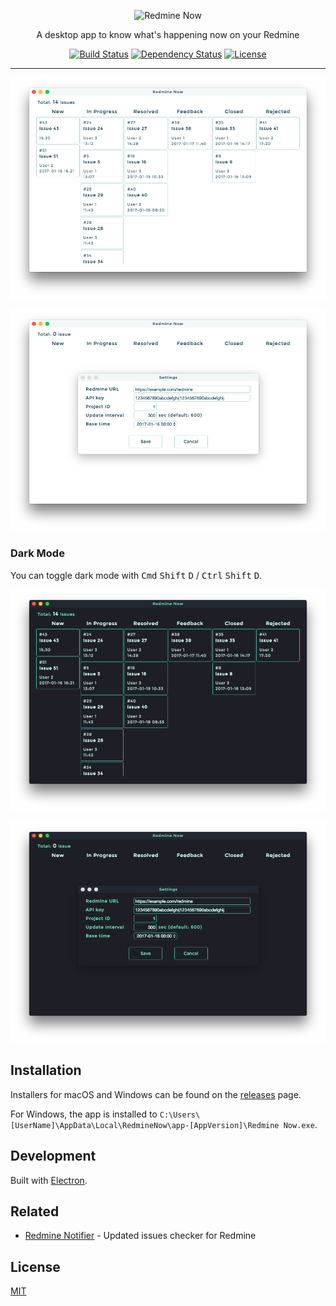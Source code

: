 <p align="center"><img src="https://raw.githubusercontent.com/emsk/redmine-now/master/resources/redmine-now-logo.png" alt="Redmine Now"></p>

<p align="center">A desktop app to know what's happening now on your Redmine</p>

<p align="center">
  <a href="https://travis-ci.org/emsk/redmine-now"><img src="https://travis-ci.org/emsk/redmine-now.svg" alt="Build Status"></a>
  <a href="https://gemnasium.com/github.com/emsk/redmine-now"><img src="https://gemnasium.com/badges/github.com/emsk/redmine-now.svg" alt="Dependency Status"></a>
  <a href="https://github.com/emsk/redmine-now/blob/master/LICENSE"><img src="https://img.shields.io/badge/license-MIT-blue.svg" alt="License"></a>
</p>

---

![Screenshot Main](examples/redmine-now.png?raw=true)

![Screenshot Settings](examples/redmine-now-settings.png?raw=true)

### Dark Mode

You can toggle dark mode with <kbd>Cmd</kbd> <kbd>Shift</kbd> <kbd>D</kbd> / <kbd>Ctrl</kbd> <kbd>Shift</kbd> <kbd>D</kbd>.

![Screenshot Dark Mode Main](examples/redmine-now-dark.png?raw=true)

![Screenshot Dark Mode Settings](examples/redmine-now-dark-settings.png?raw=true)

## Installation

Installers for macOS and Windows can be found on the [releases](../../releases) page.

For Windows, the app is installed to `C:\Users\[UserName]\AppData\Local\RedmineNow\app-[AppVersion]\Redmine Now.exe`.

## Development

Built with [Electron](http://electron.atom.io).

## Related

* [Redmine Notifier](https://github.com/emsk/redmine-notifier) - Updated issues checker for Redmine

## License

[MIT](LICENSE)
